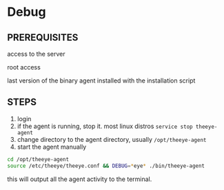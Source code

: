 # Debug

## PREREQUISITES

access to the server

root access

last version of the binary agent installed with the installation script

## STEPS

1. login
2. if the agent is running, stop it. most linux distros `service stop theeye-agent`
3. change directory to the agent directory, usually `/opt/theeye-agent`
4. start the agent manually

```bash
cd /opt/theeye-agent
source /etc/theeye/theeye.conf && DEBUG=*eye* ./bin/theeye-agent
```

this will output all the agent activity to the terminal.

